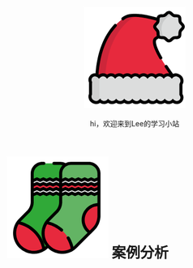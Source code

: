 <br>

<div align="center">
    <br>
    <a href="https://github.com/lin5188/XH_Notes/"> <img src="https://github.com/lin5188/XH_Notes/blob/master/DOC/others/icons/%E5%86%AC%E6%97%A5%E8%A3%85%E5%A4%87icon/%E5%B8%BD%E5%AD%907.png">
    </a>
     <br> <br>
    hi，欢迎来到Lee的学习小站
    
</div> 

<br/>


![袜子1](DOC/others/icons/冬日装备icon/袜子1.png)  案例分析
===

